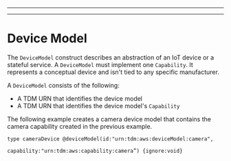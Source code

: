 --------

--------

# Device Model<a name="iot-tg-models-tdm-iot-device-model"></a>

The `DeviceModel` construct describes an abstraction of an IoT device or a stateful service\. A `DeviceModel` must implement one `Capability`\. It represents a conceptual device and isn't tied to any specific manufacturer\.

A `DeviceModel` consists of the following:
+ A TDM URN that identifies the device model
+ A TDM URN that identifies the device model's `Capability`

The following example creates a camera device model that contains the camera capability created in the previous example\.

```
type cameraDevice @deviceModel(id:"urn:tdm:aws:deviceModel:camera",
                               capability:"urn:tdm:aws:capability:camera”) {ignore:void}
```